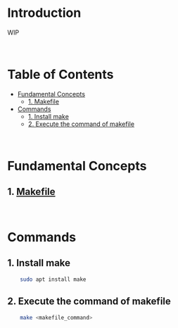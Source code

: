 <!-- omit in toc -->
# Introduction
WIP


<br />

<!-- omit in toc -->
# Table of Contents
- [Fundamental Concepts](#fundamental-concepts)
  - [1. Makefile](#1-makefile)
- [Commands](#commands)
  - [1. Install make](#1-install-make)
  - [2. Execute the command of makefile](#2-execute-the-command-of-makefile)

<br />

# Fundamental Concepts

## 1. [Makefile](https://mropengate.blogspot.com/2018/01/makefile.html)

<br />

# Commands 

## 1. Install make

```sh
    sudo apt install make
```

## 2. Execute the command of makefile

```sh
    make <makefile_command>
```



    

    






